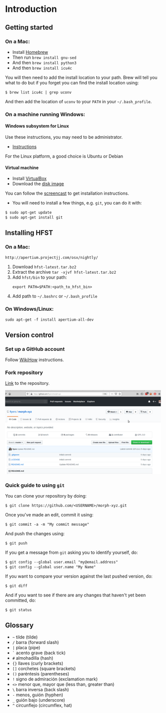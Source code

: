 # Introduction


## Getting started

### On a Mac:

* Install [Homebrew](https://brew.sh/)
* Then run `brew install gnu-sed`
* And then `brew install python3`
* And then `brew install icu4c`

You will then need to add the install location to your path. Brew will tell you what to do
but if you forget you can find the install location using:

```
$ brew list icu4c | grep uconv
```

And then add the location of `uconv` to your `PATH` in your `~/.bash_profile`.

### On a machine running Windows:

#### Windows subsystem for Linux

Use these instructions, you may need to be administrator.

* [Instructions](https://docs.microsoft.com/en-us/windows/wsl/install-win10)

For the Linux platform, a good choice is Ubuntu or Debian

#### Virtual machine

* Install [VirtualBox](https://www.virtualbox.org/)
* Download the [disk image](http://tinodidriksen.com/uploads/Apertium-VirtualBox-20170911.zip)

You can follow the [screencast](https://www.youtube.com/watch?v=s05kfCcdFF4) to get installation
instructions.

* You will need to install a few things, e.g. `git`, you can do it with:

```
$ sudo apt-get update
$ sudo apt-get install git
```

## Installing HFST

### On a Mac:

```
http://apertium.projectjj.com/osx/nightly/
```
1. Download `hfst-latest.tar.bz2`
2. Extract the archive `tar -xjvf hfst-latest.tar.bz2`
3. Add `hfst/bin` to your path: 
    ```
    export PATH=$PATH:<path_to_hfst_bin>
    ```
4. Add path to `~/.bashrc` or `~/.bash_profile`

### On Windows/Linux:

```
sudo apt-get -f install apertium-all-dev
```

## Version control

### Set up a GitHub account

Follow [WikiHow](https://www.wikihow.com/Create-an-Account-on-GitHub) instructions. 

### Fork repository
[Link](https://github.com/ftyers/morph-xyz) to the repository.

![](img/fork.gif)
### Quick guide to using `git`

You can clone your repository by doing:

```
$ git clone https://github.com/<USERNAME>/morph-xyz.git
```

Once you've made an edit, commit it using:

```
$ git commit -a -m "My commit message"
```

And push the changes using: 

```
$ git push
```

If you get a message from `git` asking you to identify yourself, do:

```
$ git config --global user.email "my@email.address"
$ git config --global user.name "My Name"
```

If you want to compare your version against the last pushed version, do:

```
$ git diff
```

And if you want to see if there are any changes that haven't yet been committed, do:

```
$ git status
```

## Glossary

- `~` tilde (tilde)
- `/` barra (forward slash)
- `|` placa (pipe)
- ``` ` ``` acento grave (back tick)
- `#` almohadilla (hash)
- `{}` llaves (curly brackets)
- `[]` corchetes (square brackets)
- `()` paréntesis (parentheses)
- `!` signo de admiración (exclamation mark)
- `<>` menor que, mayor que (less than, greater than)
- `\` barra inversa (back slash)
- `-` menos, guión (hyphen)
- `_` guión bajo (underscore)
- `^` circunflejo (circumflex, hat)


